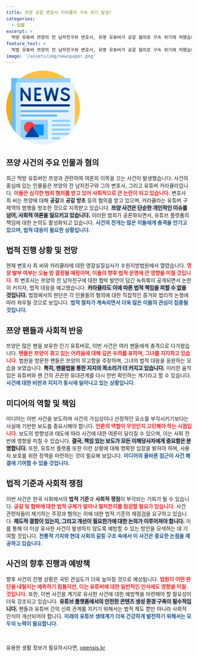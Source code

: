 ```yaml
---
title: 쯔양 공갈 변호사 카라큘라 구속 위기 발생!
categories:
  - 법률
excerpt: >
  먹방 유튜버 쯔양의 전 남자친구와 변호사, 유명 유튜버가 공갈 혐의로 구속 위기에 처했습니다. 이들의 운명은 오늘 밤 판가름날 예정! 과연 진실은 밝혀질 것인가? 클릭해 자세한 내용을 확인하세요!
feature_text: >
  먹방 유튜버 쯔양의 전 남자친구와 변호사, 유명 유튜버가 공갈 혐의로 구속 위기에 처했습니다. 이들의 운명은 오늘 밤 판가름날 예정! 과연 진실은 밝혀질 것인가? 클릭해 자세한 내용을 확인하세요!
image: '/assets/img/newspaper.png'
---
```


<p><img src="/assets/img/newspaper.png" alt="kimp 속보" /></p>

<h2 data-ke-size="size26">쯔양 사건의 주요 인물과 혐의</h2>

<p data-ke-size="size16">최근 먹방 유튜버인 쯔양과 관련하여 여론의 이목을 끄는 사건이 발생했습니다. 사건의 중심에 있는 인물들은 쯔양의 전 남자친구와 그의 변호사, 그리고 유튜버 카라큘라입니다. <b><span style="color: #ee2323;">이들은 심각한 범죄 혐의를 받고 있어 사회적으로 큰 논란이 되고 있습니다.</span></b> 변호사 최 씨는 쯔양에 대해 <b>공갈</b>과 <b>공갈 방조</b> 등의 혐의를 받고 있으며, 카라큘라는 유튜버 구제역의 범행을 방조한 것으로 지목받고 있습니다. <b><span style="background-color: #21538527;">쯔양 사건은 단순한 개인적인 이슈를 넘어, 사회적 여론을 일으키고 있습니다.</span></b> 이러한 범죄가 공론화되면서, 유튜브 플랫폼의 책임에 대한 논의도 활성화되고 있습니다. <b><span style="color: #1a5490;">사건의 전개는 많은 이들에게 충격을 안기고 있으며, 법적 대응이 필요한 상황입니다.</span></b></p>

<h2 data-ke-size="size26">법적 진행 상황 및 전망</h2>

<p data-ke-size="size16">현재 변호사 최 씨와 카라큘라에 대한 영장실질심사가 수원지방법원에서 열렸습니다. <b><span style="color: #ee2323;">영장 발부 여부는 오늘 밤 결정될 예정이며, 이들의 향후 법적 운명에 큰 영향을 미칠 것입니다.</span></b> 최 변호사는 쯔양의 전 남자친구에 대한 협박 발언이 담긴 녹취록이 공개되면서 논란이 커지자, 법적 대응을 예고했습니다. <b><span style="background-color: #21538527;">카라큘라도 이에 따른 법적 책임을 피할 수 없을 것입니다.</span></b> 법정에서의 판단은 각 인물들의 혐의에 대한 직접적인 증거와 법리적 논쟁에 따라 좌우될 것으로 보입니다. <b><span style="color: #1a5490;">법적 절차가 계속되면서 더욱 많은 이들의 관심이 집중될 것입니다.</span></b></p>

<h2 data-ke-size="size26">쯔양 팬들과 사회적 반응</h2>

<p data-ke-size="size16">쯔양은 많은 팬을 보유한 인기 유튜버로, 이번 사건은 여러 팬들에게 충격으로 다가왔습니다. <b><span style="color: #ee2323;">팬들은 쯔양이 겪고 있는 어려움에 대해 깊은 우려를 표하며, 그녀를 지지하고 있습니다.</span></b> 법원을 방문한 팬들은 쯔양의 무고함을 주장하며, 그녀의 법적 대응을 응원하는 모습을 보였습니다. <b><span style="background-color: #21538527;">특히, 팬클럽을 통한 지지의 목소리가 더 커지고 있습니다.</span></b> 이러한 움직임은 유튜버와 팬 간의 끈끈한 유대관계를 다시 한번 확인하는 계기라고 할 수 있습니다. <b><span style="color: #1a5490;">사건에 대한 비판과 지지가 동시에 일어나고 있는 상황입니다.</span></b></p>

<h2 data-ke-size="size26">미디어의 역할 및 책임</h2>

<p data-ke-size="size16">미디어는 이번 사건을 보도하며 사건의 가십성이나 선정적인 요소를 부각시키기보다는 사실에 기반한 보도를 중요시해야 합니다. <b><span style="color: #ee2323;">언론의 역할이 무엇인지 고민해야 하는 시점입니다.</span></b> 보도의 방향성과 태도에 따라 사건에 대한 여론이 달라질 수 있으며, 이는 사회 전반에 영향을 미칠 수 있습니다. <b><span style="background-color: #21538527;">결국, 책임 있는 보도가 모든 이해당사자에게 중요함은 분명합니다.</span></b> 또한, 유튜브 플랫폼 또한 이런 상황에 대해 명확한 입장을 밝혀야 하며, 사용자 보호를 위한 정책을 마련하는 것이 필요해 보입니다. <b><span style="color: #1a5490;">미디어의 올바른 접근이 사건 해결에 기여할 수 있을 것입니다.</span></b></p>

<h2 data-ke-size="size26">법적 기준과 사회적 쟁점</h2>

<p data-ke-size="size16">이번 사건은 한국 사회에서의 <b>법적 기준</b>과 <b>사회적 쟁점</b>이 부각되는 기회가 될 수 있습니다. <b><span style="color: #ee2323;">공갈 및 협박에 대한 법적 규제가 얼마나 철저한지를 점검할 필요가 있습니다.</span></b> 사건 관련자들이 제기하는 주장과 혐의는 이에 대한 법적 기준의 재점검을 요구하고 있습니다. <b><span style="background-color: #21538527;">제도적 결함이 있는지, 그리고 개선이 필요한가에 대한 논의가 이루어져야 합니다.</span></b> 이를 통해 더 이상 유사한 사건이 발생하지 않도록 예방할 수 있는 방안을 모색하는 데 기여할 것입니다. <b><span style="color: #1a5490;">전통적 가치와 현대 사회의 갈등 구조 속에서 이 사건은 중요한 논점을 제공하고 있습니다.</span></b></p>

<h2 data-ke-size="size26">사건의 향후 진행과 예방책</h2>

<p data-ke-size="size16">향후 사건의 진행 상황은 국민 관심도가 더욱 높아질 것으로 예상됩니다. <b><span style="color: #ee2323;">법원이 어떤 판단을 내릴지는 예측하기 힘들지만, 이는 유튜버에 대한 일반적인 인식에도 영향을 미칠 것입니다.</span></b> 또한, 이번 사건을 계기로 유사한 사건에 대한 예방책을 마련해야 할 필요성이 더욱 강조되고 있습니다. <b><span style="background-color: #21538527;">유튜브 플랫폼에서의 안전한 콘텐츠 생성 환경 구축이 필수적입니다.</span></b> 팬들과 유튜버 간의 신뢰 관계를 지키기 위해서는 법적 제도 뿐만 아니라 사회적 인식이 개선되어야 합니다. <b><span style="color: #1a5490;">미래의 유튜브 생태계가 더욱 건강하게 발전하기 위해서는 모두의 노력이 필요합니다.</span></b></p>

<p data-ke-size="size16">&nbsp;</p>
유용한 생활 정보가 필요하시다면, <a href="https://opensis.kr" rel="dofollow">opensis.kr</a>


